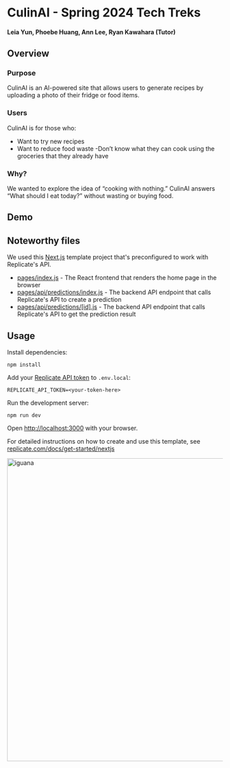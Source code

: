 # CulinAI - Spring 2024 Tech Treks
#### Leia Yun, Phoebe Huang, Ann Lee, Ryan Kawahara (Tutor)
## Overview
### Purpose
CulinAI is an AI-powered site that allows users to generate recipes by uploading a photo of their fridge or food items.

### Users
CulinAI is for those who:
- Want to try new recipes 
- Want to reduce food waste
-Don’t know what they can cook using the groceries that they already have

### Why?
We wanted to explore the idea of “cooking with nothing.”
CulinAI answers “What should I eat today?” without wasting or buying food.

## Demo


## Noteworthy files
We used this [Next.js](https://nextjs.org/) template project that's preconfigured to work with Replicate's API.

- [pages/index.js](pages/index.js) - The React frontend that renders the home page in the browser
- [pages/api/predictions/index.js](pages/api/predictions/index.js) - The backend API endpoint that calls Replicate's API to create a prediction
- [pages/api/predictions/[id].js](pages/api/predictions/[id].js) - The backend API endpoint that calls Replicate's API to get the prediction result

## Usage

Install dependencies:

```console
npm install
```

Add your [Replicate API token](https://replicate.com/account#token) to `.env.local`:

```
REPLICATE_API_TOKEN=<your-token-here>
```

Run the development server:

```console
npm run dev
```

Open [http://localhost:3000](http://localhost:3000) with your browser.

For detailed instructions on how to create and use this template, see [replicate.com/docs/get-started/nextjs](https://replicate.com/docs/get-started/nextjs)

<img width="707" alt="iguana" src="https://github.com/user-attachments/assets/4e0f4e7c-da88-410e-95b9-d74e0e58ddf4">
